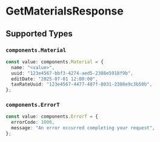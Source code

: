# GetMaterialsResponse


## Supported Types

### `components.Material`

```typescript
const value: components.Material = {
  name: "<value>",
  uuid: "123e4567-bbf3-4274-aed5-2308e5918f9b",
  editDate: "2025-07-01 12:00:00",
  taxRateUuid: "123e4567-4477-487f-8031-2308e9c3b50b",
};
```

### `components.ErrorT`

```typescript
const value: components.ErrorT = {
  errorCode: 1000,
  message: "An error occurred completing your request",
};
```

